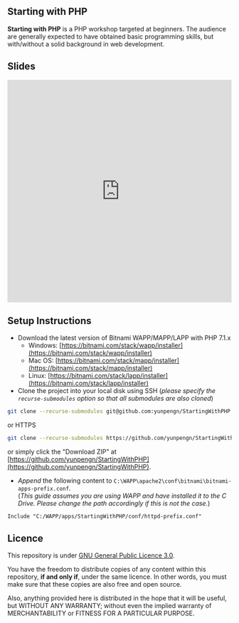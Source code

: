 ## Starting with PHP

**Starting with PHP** is a PHP workshop targeted at beginners. The audience are generally expected to have obtained basic programming skills, but with/without a solid background in web development.

## Slides

<iframe src="https://docs.google.com/presentation/d/e/2PACX-1vTK45QYtpVLfFcmdGWn6RMjqwssB8WozFflZy_TS_EDo1j3TZHZCz-EOlWj4ozgJnrEOb4QGsMeu2kI/embed?start=false&loop=false&delayms=60000" id="powerpoint" frameborder="0" height="500" allowfullscreen="true" mozallowfullscreen="true" webkitallowfullscreen="true" style="position: relative; width: 100%;"></iframe>

<script type="text/javascript">
	document.addEventListener("DOMContentLoaded", function() {
		var width = document.getElementById('powerpoint').getBoundingClientRect().width;
		var height = width / 1280 * 749;
		document.getElementById('powerpoint').style.height = "" + height + "px";
	});
</script>

## Setup Instructions

- Download the latest version of Bitnami WAPP/MAPP/LAPP with PHP 7.1.x
	- Windows: [https://bitnami.com/stack/wapp/installer](https://bitnami.com/stack/wapp/installer)
	- Mac OS: [https://bitnami.com/stack/mapp/installer](https://bitnami.com/stack/mapp/installer)
	- Linux: [https://bitnami.com/stack/lapp/installer](https://bitnami.com/stack/lapp/installer)
- Clone the project into your local disk using SSH (_please specify the `recurse-submodules` option so that all submodules are also cloned_)
```bash
git clone --recurse-submodules git@github.com:yunpengn/StartingWithPHP.git
```
or HTTPS
```bash
git clone --recurse-submodules https://github.com/yunpengn/StartingWithPHP.git
```
or simply click the "Download ZIP" at [https://github.com/yunpengn/StartingWithPHP](https://github.com/yunpengn/StartingWithPHP).
- _Append_ the following content to `C:\WAPP\apache2\conf\bitnami\bitnami-apps-prefix.conf`.<br>(_This guide assumes you are using WAPP and have installed it to the C Drive. Please change the path accordingly if this is not the case._)
```
Include "C:/WAPP/apps/StartingWithPHP/conf/httpd-prefix.conf"
```

## Licence

This repository is under [GNU General Public Licence 3.0](LICENSE).

You have the freedom to distribute copies of any content within this repository, **if and only if**, under the same licence. In other words, you must make sure that these copies are also free and open source.

Also, anything provided here is distributed in the hope that it will be useful, but WITHOUT ANY WARRANTY; without even the implied warranty of MERCHANTABILITY or FITNESS FOR A PARTICULAR PURPOSE.

